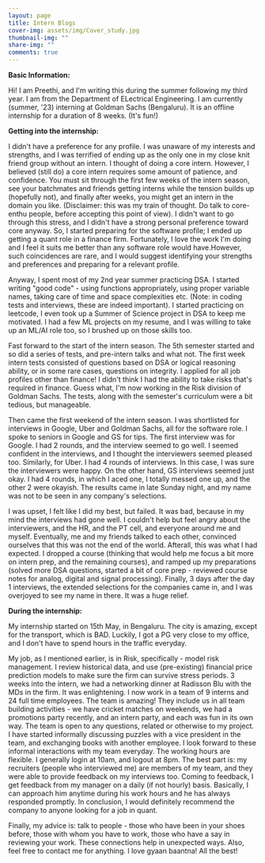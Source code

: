 ```yaml
---
layout: page
title: Intern Blogs
cover-img: assets/img/Cover_study.jpg
thumbnail-img: ""
share-img: ""
comments: true
---
```


**Basic Information:**

Hi! I am Preethi, and I'm writing this during the summer following my
third year. I am from the Department of ELectrical Engineering. I am
currently (summer, '23) interning at Goldman Sachs (Bengaluru). It is an
offline internship for a duration of 8 weeks. (It's fun!)

**Getting into the internship:**

I didn't have a preference for any profile. I was unaware of my
interests and strengths, and I was terrified of ending up as the only
one in my close knit friend group without an intern. I thought of doing
a core intern. However, I believed (still do) a core intern requires
some amount of patience, and confidence. You must sit through the first
few weeks of the intern season, see your batchmates and friends getting
interns while the tension builds up (hopefully not), and finally after
weeks, you might get an intern in the domain you like. (Disclaimer: this
was my train of thought. Do talk to core-enthu people, before accepting
this point of view). I didn't want to go through this stress, and I
didn't have a strong personal preference toward core anyway. So, I
started preparing for the software profile; I ended up getting a quant
role in a finance firm. Fortunately, I love the work I'm doing and I
feel it suits me better than any software role would have.However, such
coincidences are rare, and I would suggest identifying your strengths
and preferences and preparing for a relevant profile.

Anyway, I spent most of my 2nd year summer practicing DSA. I started
writing "good code" - using functions appropriately, using proper
variable names, taking care of time and space complexities etc. (Note:
in coding tests and interviews, these are indeed important). I started
practicing on leetcode, I even took up a Summer of Science project in
DSA to keep me motivated. I had a few ML projects on my resume, and I
was willing to take up an ML/AI role too, so I brushed up on those
skills too.

Fast forward to the start of the intern season. The 5th semester started
and so did a series of tests, and pre-intern talks and what not. The
first week intern tests consisted of questions based on DSA or logical
reasoning ability, or in some rare cases, questions on integrity. I
applied for all job profiles other than finance! I didn't think I had
the ability to take risks that's required in finance. Guess what, I'm
now working in the Risk division of Goldman Sachs. The tests, along with
the semester's curriculum were a bit tedious, but manageable.

Then came the first weekend of the intern season. I was shortlisted for
interviews in Google, Uber and Goldman Sachs, all for the software role.
I spoke to seniors in Google and GS for tips. The first interview was
for Google. I had 2 rounds, and the interview seemed to go well. I
seemed confident in the interviews, and I thought the interviewers
seemed pleased too. Similarly, for Uber. I had 4 rounds of interviews.
In this case, I was sure the interviewers were happy. On the other hand,
GS interviews seemed just okay. I had 4 rounds, in which I aced one, I
totally messed one up, and the other 2 were okayish. The results came in
late Sunday night, and my name was not to be seen in any company's
selections.

I was upset, I felt like I did my best, but failed. It was bad, because
in my mind the interviews had gone well. I couldn't help but feel angry
about the interviewers, and the HR, and the PT cell, and everyone around
me and myself. Eventually, me and my friends talked to each other,
convinced ourselves that this was not the end of the world. Afterall,
this was what I had expected. I dropped a course (thinking that would
help me focus a bit more on intern prep, and the remaining courses), and
ramped up my preparations (solved more DSA questions, started a bit of
core prep - reviewed course notes for analog, digital and signal
processing). Finally, 3 days after the day 1 interviews, the extended
selections for the companies came in, and I was overjoyed to see my name
in there. It was a huge relief.

**During the internship:**

My internship started on 15th May, in Bengaluru. The city is amazing,
except for the transport, which is BAD. Luckily, I got a PG very close
to my office, and I don't have to spend hours in the traffic everyday.

My job, as I mentioned earlier, is in Risk, specifically - model risk
management. I review historical data, and use (pre-existing) financial
price prediction models to make sure the firm can survive stress
periods. 3 weeks into the intern, we had a networking dinner at Radisson
Blu with the MDs in the firm. It was enlightening. I now work in a team
of 9 interns and 24 full time employees. The team is amazing! They
include us in all team building activities - we have cricket matches on
weekends, we had a promotions party recently, and an intern party, and
each was fun in its own way. The team is open to any questions, related
or otherwise to my project. I have started informally discussing puzzles
with a vice president in the team, and exchanging books with another
employee. I look forward to these informal interactions with my team
everyday. The working hours are flexible. I generally login at 10am, and
logout at 8pm. The best part is: my recruiters (people who interviewed
me) are members of my team, and they were able to provide feedback on my
interviews too. Coming to feedback, I get feedback from my manager on a
daily (if not hourly) basis. Basically, I can approach him anytime
during his work hours and he has always responded promptly. In
conclusion, I would definitely recommend the company to anyone looking
for a job in quant.

Finally, my advice is: talk to people - those who have been in your
shoes before, those with whom you have to work, those who have a say in
reviewing your work. These connections help in unexpected ways. Also,
feel free to contact me for anything. I love gyaan baantna! All the
best!
